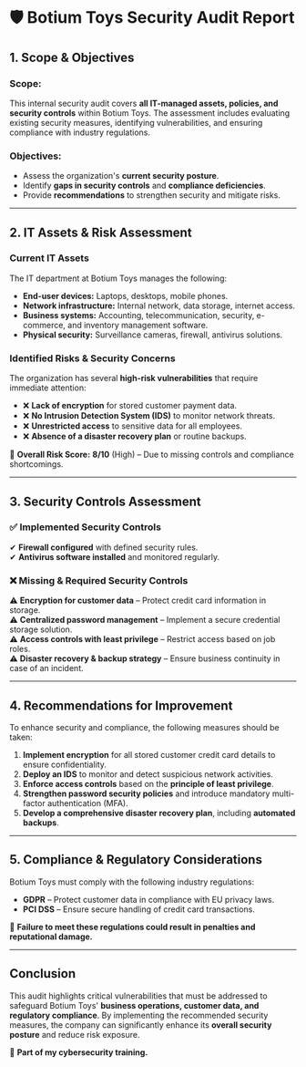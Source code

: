 # 🛡️ Botium Toys Security Audit Report  

## **1. Scope & Objectives**  
### **Scope:**  
This internal security audit covers **all IT-managed assets, policies, and security controls** within Botium Toys. The assessment includes evaluating existing security measures, identifying vulnerabilities, and ensuring compliance with industry regulations.  

### **Objectives:**  
- Assess the organization's **current security posture**.  
- Identify **gaps in security controls** and **compliance deficiencies**.  
- Provide **recommendations** to strengthen security and mitigate risks.  

---

## **2. IT Assets & Risk Assessment**  
### **Current IT Assets**  
The IT department at Botium Toys manages the following:  
- **End-user devices:** Laptops, desktops, mobile phones.  
- **Network infrastructure:** Internal network, data storage, internet access.  
- **Business systems:** Accounting, telecommunication, security, e-commerce, and inventory management software.  
- **Physical security:** Surveillance cameras, firewall, antivirus solutions.  

### **Identified Risks & Security Concerns**  
The organization has several **high-risk vulnerabilities** that require immediate attention:  
- ❌ **Lack of encryption** for stored customer payment data.  
- ❌ **No Intrusion Detection System (IDS)** to monitor network threats.  
- ❌ **Unrestricted access** to sensitive data for all employees.  
- ❌ **Absence of a disaster recovery plan** or routine backups.  

📌 **Overall Risk Score:** **8/10** (High) – Due to missing controls and compliance shortcomings.  

---

## **3. Security Controls Assessment**  
### ✅ **Implemented Security Controls**  
✔ **Firewall configured** with defined security rules.  
✔ **Antivirus software installed** and monitored regularly.  

### ❌ **Missing & Required Security Controls**  
⚠ **Encryption for customer data** – Protect credit card information in storage.  
⚠ **Centralized password management** – Implement a secure credential storage solution.  
⚠ **Access controls with least privilege** – Restrict access based on job roles.  
⚠ **Disaster recovery & backup strategy** – Ensure business continuity in case of an incident.  

---

## **4. Recommendations for Improvement**  
To enhance security and compliance, the following measures should be taken:  
1. **Implement encryption** for all stored customer credit card details to ensure confidentiality.  
2. **Deploy an IDS** to monitor and detect suspicious network activities.  
3. **Enforce access controls** based on the **principle of least privilege**.  
4. **Strengthen password security policies** and introduce mandatory multi-factor authentication (MFA).  
5. **Develop a comprehensive disaster recovery plan**, including **automated backups**.  

---

## **5. Compliance & Regulatory Considerations**  
Botium Toys must comply with the following industry regulations:  
- **GDPR** – Protect customer data in compliance with EU privacy laws.  
- **PCI DSS** – Ensure secure handling of credit card transactions.  

📌 **Failure to meet these regulations could result in penalties and reputational damage.**  

---

## **Conclusion**  
This audit highlights critical vulnerabilities that must be addressed to safeguard Botium Toys' **business operations, customer data, and regulatory compliance**. By implementing the recommended security measures, the company can significantly enhance its **overall security posture** and reduce risk exposure.  

📌 **Part of my cybersecurity training.**